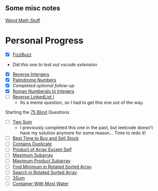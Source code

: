 ## Some misc notes

[Weird Math Stuff](../docs/math-things-that-just-work.md)


# Personal Progress
- [x]  [FizzBuzz](412.fizz-buzz.ts)
  - *Did this one to test out vscode extension*
- [x]  [Reverse Intergers](7.reverse-integer.ts)
- [x]  [Palindrome Numbers](9.palindrome-number.ts)
  - [x] *Completed optional follow-up*
- [x] [Roman Numberals to Integers](13.roman-to-integer.ts)
- [ ] [Reverse LinkedList I](206.reverse-linked-list.ts)
  - Its a meme question, so I had to get this one out of the way.

Starting the [75 Blind](../docs/75blind.md) Questions
- [ ] [Two Sum]()
  - I previously completed this one in the past, but leetcode doesn't have my solution anymore for some reason... Time to redo it!
- [ ] [Best Time to Buy and Sell Stock]()
- [ ] [Contains Duplicate]()
- [ ] [Product of Array Except Self]()
- [ ] [Maximum Subarray]()
- [ ] [Maximum Product Subarray]()
- [ ] [Find Minimum in Rotated Sorted Array]()
- [ ] [Search in Rotated Sorted Array]()
- [ ] [3Sum]()
- [ ] [Container With Most Water]()